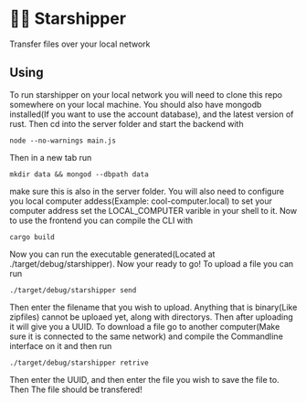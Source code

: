 # 🌌🚀 Starshipper
Transfer files over your local network

## Using

To run starshipper on your local network you will need to clone this repo somewhere on your local machine. You should also have mongodb installed(If you want to use the account database), and the latest version of rust. Then cd into the server folder and start the backend with
```console
node --no-warnings main.js
```
Then in a new tab run
```console
mkdir data && mongod --dbpath data
```
make sure this is also in the server folder. You will also need to configure you local computer addess(Example: cool-computer.local) to set your computer address set the LOCAL_COMPUTER varible in your shell to it. Now to use the frontend you can compile the CLI with
```console
cargo build
```
Now you can run the executable generated(Located at ./target/debug/starshipper). Now your ready to go! To upload a file you can run
```console
./target/debug/starshipper send
```
Then enter the filename that you wish to upload. Anything that is binary(Like zipfiles) cannot be uploaed yet, along with directorys. Then after uploading it will give you a UUID. To download a file go to another computer(Make sure it is connected to the same network) and compile the Commandline interface on it and then run
```console
./target/debug/starshipper retrive
```
Then enter the UUID, and then enter the file you wish to save the file to. Then The file should be transfered!
